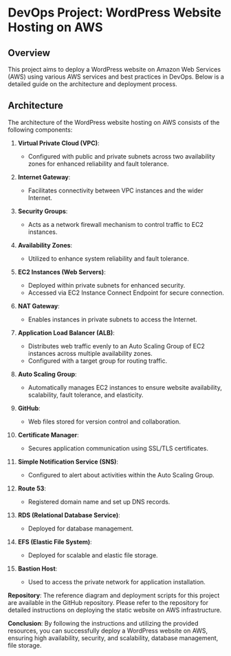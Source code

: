 # DevOps Project: WordPress Website Hosting on AWS

## Overview

This project aims to deploy a WordPress website on Amazon Web Services (AWS) using various AWS services and best practices in DevOps. Below is a detailed guide on the architecture and deployment process.

## Architecture

The architecture of the WordPress website hosting on AWS consists of the following components:

1. **Virtual Private Cloud (VPC)**:
   - Configured with public and private subnets across two availability zones for enhanced reliability and fault tolerance.

2. **Internet Gateway**:
   - Facilitates connectivity between VPC instances and the wider Internet.

3. **Security Groups**:
   - Acts as a network firewall mechanism to control traffic to EC2 instances.

4. **Availability Zones**:
   - Utilized to enhance system reliability and fault tolerance.

5. **EC2 Instances (Web Servers)**:
   - Deployed within private subnets for enhanced security.
   - Accessed via EC2 Instance Connect Endpoint for secure connection.

6. **NAT Gateway**:
   - Enables instances in private subnets to access the Internet.

7. **Application Load Balancer (ALB)**:
   - Distributes web traffic evenly to an Auto Scaling Group of EC2 instances across multiple availability zones.
   - Configured with a target group for routing traffic.

8. **Auto Scaling Group**:
   - Automatically manages EC2 instances to ensure website availability, scalability, fault tolerance, and elasticity.

9. **GitHub**:
   - Web files stored for version control and collaboration.

10. **Certificate Manager**:
    - Secures application communication using SSL/TLS certificates.

11. **Simple Notification Service (SNS)**:
    - Configured to alert about activities within the Auto Scaling Group.

12. **Route 53**:
    - Registered domain name and set up DNS records.

13. **RDS (Relational Database Service)**:
    - Deployed for database management.

14. **EFS (Elastic File System)**:
    - Deployed for scalable and elastic file storage.

15. **Bastion Host**:
    - Used to access the private network for application installation.

**Repository**: The reference diagram and deployment scripts for this project are available in the GitHub repository. Please refer to the repository for detailed instructions on deploying the static website on AWS infrastructure.

**Conclusion**: By following the instructions and utilizing the provided resources, you can successfully deploy a WordPress website on AWS, ensuring high availability, security, and scalability, database management, file storage.

